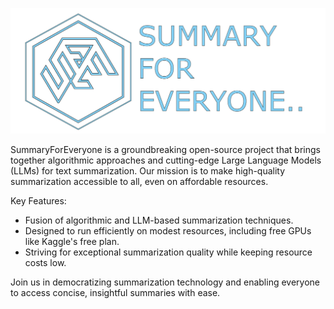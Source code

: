 ![](logo.png)

SummaryForEveryone is a groundbreaking open-source project that brings together algorithmic approaches and cutting-edge Large Language Models (LLMs) for text summarization. Our mission is to make high-quality summarization accessible to all, even on affordable resources.

Key Features:
- Fusion of algorithmic and LLM-based summarization techniques.
- Designed to run efficiently on modest resources, including free GPUs like Kaggle's free plan.
- Striving for exceptional summarization quality while keeping resource costs low.

Join us in democratizing summarization technology and enabling everyone to access concise, insightful summaries with ease.
